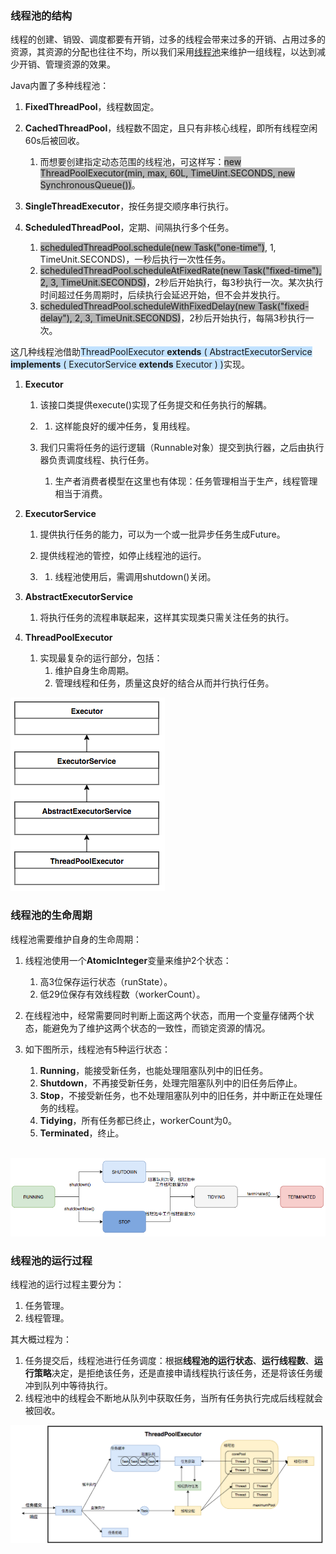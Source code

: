 ### 线程池的结构

线程的创建、销毁、调度都要有开销，过多的线程会带来过多的开销、占用过多的资源，其资源的分配也往往不均，所以我们采用[线程池](https://tech.meituan.com/2020/04/02/java-pooling-pratice-in-meituan.html)来维护一组线程，以达到减少开销、管理资源的效果。

Java内置了多种线程池：

1. **FixedThreadPool**，线程数固定。

2. **CachedThreadPool**，线程数不固定，且只有非核心线程，即所有线程空闲60s后被回收。

   1. 而想要创建指定动态范围的线程池，可这样写：<span style=background:#b3b3b3>new ThreadPoolExecutor(min, max, 60L, TimeUint.SECONDS, new SynchronousQueue())</span>。

4. **SingleThreadExecutor**，按任务提交顺序串行执行。

4. **ScheduledThreadPool**，定期、间隔执行多个任务。

   1. <span style=background:#b3b3b3>scheduledThreadPool.schedule(new Task("one-time")</span>, 1, TimeUnit.SECONDS)，一秒后执行一次性任务。
   2. <span style=background:#b3b3b3>scheduledThreadPool.scheduleAtFixedRate(new Task("fixed-time"), 2, 3, TimeUnit.SECONDS)</span>，2秒后开始执行，每3秒执行一次。某次执行时间超过任务周期时，后续执行会延迟开始，但不会并发执行。
   3. <span style=background:#b3b3b3>scheduledThreadPool.scheduleWithFixedDelay(new Task("fixed-delay"), 2, 3, TimeUnit.SECONDS)</span>，2秒后开始执行，每隔3秒执行一次。

这几种线程池借助<span style=background:#c2e2ff>ThreadPoolExecutor **extends** ( AbstractExecutorService **implements** ( ExecutorService **extends** Executor ) )</span>实现。

1. **Executor**

   1. 该接口类提供execute()实现了任务提交和任务执行的解耦。
   2. 1. 这样能良好的缓冲任务，复用线程。

   3. 我们只需将任务的运行逻辑（Runnable对象）提交到执行器，之后由执行器负责调度线程、执行任务。

      1. 生产者消费者模型在这里也有体现：任务管理相当于生产，线程管理相当于消费。

2. **ExecutorService**

   1. 提供执行任务的能力，可以为一个或一批异步任务生成Future。
   2. 提供线程池的管控，如停止线程池的运行。

   3. 1. 线程池使用后，需调用shutdown()关闭。

3. **AbstractExecutorService**

   1. 将执行任务的流程串联起来，这样其实现类只需关注任务的执行。

4. **ThreadPoolExecutor**

   1. 实现最复杂的运行部分，包括：
      1. 维护自身生命周期。
      2. 管理线程和任务，质量这良好的结合从而并行执行任务。

![image](../images/2/thread-pool-class-uml.png)



### 线程池的生命周期

线程池需要维护自身的生命周期：

1. 线程池使用一个**AtomicInteger**变量来维护2个状态：

   1. 高3位保存运行状态（runState）。
   2. 低29位保存有效线程数（workerCount）。

3. 在线程池中，经常需要同时判断上面这两个状态，而用一个变量存储两个状态，能避免为了维护这两个状态的一致性，而锁定资源的情况。

3. 如下图所示，线程池有5种运行状态：

   1. **Running**，能接受新任务，也能处理阻塞队列中的旧任务。
   2. **Shutdown**，不再接受新任务，处理完阻塞队列中的旧任务后停止。
   3. **Stop**，不接受新任务，也不处理阻塞队列中的旧任务，并中断正在处理任务的线程。
   4. **Tidying**，所有任务都已终止，workerCount为0。
   5. **Terminated**，终止。         

​    ![img](../images/2/thread-pool-state.png)



### 线程池的运行过程

线程池的运行过程主要分为：

1. 任务管理。
2. 线程管理。

其大概过程为：

1. 任务提交后，线程池进行任务调度：根据**线程池的运行状态**、**运行线程数**、**运行策略**决定，是拒绝该任务，还是直接申请线程执行该任务，还是将该任务缓冲到队列中等待执行。
2. 线程池中的线程会不断地从队列中获取任务，当所有任务执行完成后线程就会被回收。

![image](../images/2/thread-pool-operation-process.png)
